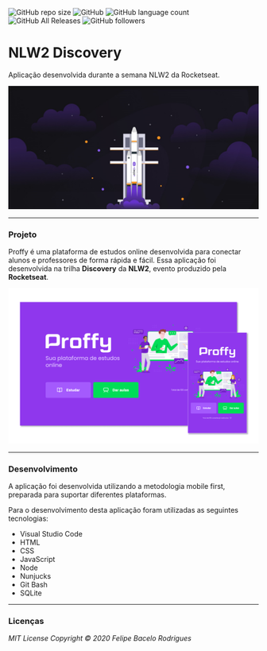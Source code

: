 ![GitHub repo size](https://img.shields.io/github/repo-size/felipebacelo/NLW2_Discovery?style=for-the-badge)
![GitHub](https://img.shields.io/github/license/felipebacelo/NLW2_Discovery?style=for-the-badge)
![GitHub language count](https://img.shields.io/github/languages/count/felipebacelo/NLW2_Discovery?style=for-the-badge)
![GitHub All Releases](https://img.shields.io/github/downloads/felipebacelo/NLW2_Discovery/total?style=for-the-badge)
![GitHub followers](https://img.shields.io/github/followers/felipebacelo?style=for-the-badge)

# NLW2 Discovery

Aplicação desenvolvida durante a semana NLW2 da Rocketseat.

![Image_1](https://github.com/felipebacelo/NLW2_Discovery/blob/master/public/images/image1.png)

***

### Projeto

Proffy é uma plataforma de estudos online desenvolvida para conectar alunos e professores de forma rápida e fácil.
Essa aplicação foi desenvolvida na trilha __Discovery__ da __NLW2__, evento produzido pela __Rocketseat__.

![Image_3](https://github.com/felipebacelo/NLW2_Discovery/blob/master/public/images/image3.png)

***

### Desenvolvimento

A aplicação foi desenvolvida utilizando a metodologia mobile first, preparada para suportar diferentes plataformas.

Para o desenvolvimento desta aplicação foram utilizadas as seguintes tecnologias:

* Visual Studio Code
* HTML
* CSS
* JavaScript
* Node
* Nunjucks
* Git Bash
* SQLite

***
### Licenças

_MIT License_
_Copyright   ©   2020 Felipe Bacelo Rodrigues_
